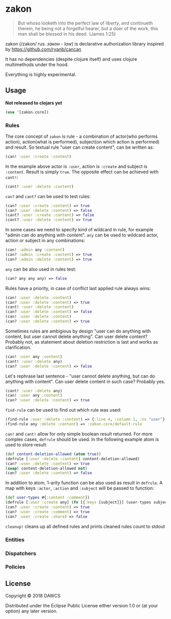 # zakon

> But whoso looketh into the perfect law of liberty, and continueth therein, he being not a forgetful hearer, but a doer of the work, this man shall be blessed in his deed.
> (James 1:25)

zakon (/zakon/ rus. *закон - law*) is declarative authorization library inspired by https://github.com/ryanb/cancan

It has no dependencies (despite clojure itself) and uses clojure multimethods under the hood.

Everything is highly experimental.

## Usage

**Not released to clojars yet**

```clojure
(use '[zakon.core])
```

### Rules

The core concept of `zakon` is rule - a combination of actor(who performs action), action(what is performed), subject(on which action is performed) and result.
So textual rule "user can create content", can be written as:
```clojure
(can! :user :create :content)
```
In the example above actor is `:user`, action is `:create` and subject is `:content`. Result is simply `true`.
The opposite effect can be achieved with `cant!`:
```clojure
(cant! :user :delete :content)
```
`can?` and `cant?` can be used to test rules:
```clojure
(can? :user :create :content) => true
(can? :user :delete :content) => false
(cant? :user :create :content) => false
(cant? :user :delete :content) => true
```
In some cases we need to specify kind of wildcard in rule, for example "admin can do anything with content".
`any` can be used to wildcard actor, action or subject in any combinations:
```clojure
(can! :admin any :content)
(can? :admin :create :content) => true
(can? :admin :delete :content) => true
```
`any` can be also used in rules test:
```clojure
(can? any any any) => false
```
Rules have a priority, in case of conflict last applied rule always wins:
```clojure
(can! :user :delete :content)
(can? :user :delete :content) => true
(cant! :user :delete :content)
(can? :user :delete :content) => false
(can! :user :delete :content)
(can? :user :delete :content) => true
```
Sometimes rules are ambigious by design  "user can do anything with content, but user cannot delete anything".
Can user delete content? Probably not, as statement about deletion restriction is last and works as clarification.
```clojure
(can! :user any :content)
(cant! :user :delete any)
(can? :user :delete :content) => false
```
Let's rephrase last sentence - "user cannot delete anything, but can do anything with content".
Can user delete content in such case? Probably yes.
```clojure
(cant! :user :delete any)
(can! :user any :content)
(can? :user :delete :content) => true
```
`find-rule` can be used to find out which rule was used:
```clojure
(find-rule :user :delete :content) => {:line 4, :column 1, :ns "user"}
(find-rule any :delete :content) => :zakon.core/default-rule
```
`can!` and `cant!` allow for only simple boolean result returned. For more complex cases, `defrule` should be used.
In the following example atom is used to store result:
```clojure
(def content-deletion-allowed (atom true))
(defrule [:user :delete :content] content-deletion-allowed)
(can? :user :delete :content) => true
(swap! content-deletion-allowed not)
(can? :user :delete :content) => false
```
In addition to atom, 1-arity function can be also used as result in `defrule`. A map with keys `:actor`, `:action` and `:subject` will be passed to function:
```clojure
(def user-types #{:content :comment})
(defrule [:user :create any] (fn [{:keys [subject]}] (user-types subject)))
(can? :user :create :content) => true
(can? :user :create :comment) => true
(can? :user :create :share) => false
```
`cleanup!` cleans up all defined rules and prints cleaned rules count to stdout

### Entities
### Dispatchers
### Policies

## License

Copyright © 2018 DAWCS

Distributed under the Eclipse Public License either version 1.0 or (at your option) any later version.
